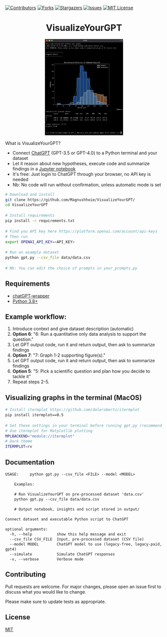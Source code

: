 <!-- PROJECT SHIELDS -->
[![Contributors][contributors-shield]][contributors-url]
[![Forks][forks-shield]][forks-url]
[![Stargazers][stars-shield]][stars-url]
[![Issues][issues-shield]][issues-url]
[![MIT License][license-shield]][license-url]

<center><h1>VisualizeYourGPT</h1></center>

<p align="center">
  <img alt="VisualizeYourGPT"  src="https://github.com/Magnushhoie/VisualizeYourGPT/blob/main/images/gpt.jpg?raw=true" width="250"/
</p>


What is VisualizeYourGPT?
- Connect [ChatGPT](https://chat.openai.com/chat) (GPT-3.5 or GPT-4.0) to a Python terminal and your dataset
- Let it reason about new hypotheses, execute code and summarize findings in a [Jupyter notebook](https://github.com/Magnushhoie/VisualizeYourGPT/blob/main/output/notebook.ipynb)
- It's free: Just login to ChatGPT through your browser, no API key is needed
- Nb: No code will run without confirmation, unless automatic mode is set

```bash
# Download and install
git clone https://github.com/Magnushhoie/VisualizeYourGPT/
cd VisualizeYourGPT

# Install requirements
pip install -r requirements.txt

# Find you API key here https://platform.openai.com/account/api-keys
# Then run
export OPENAI_API_KEY=<API_KEY>

# Run on example dataset
python gpt.py --csv_file data/data.csv

# Nb: You can edit the choice of prompts in your_prompts.py
```

## Requirements

- [chatGPT-wrapper](https://github.com/mmabrouk/chatgpt-wrapper)
- [Python 3.8+](https://www.python.org/downloads/)

## Example workflow:

1. Introduce context and give dataset description (automatic)
2. **Option 6**: "6: Run a quantitative only data analysis to support the question."
3. Let GPT output code, run it and return output, then ask to summarize findings
3. **Option 7**: "7: Graph 1-2 supporting figure(s)."
4. Let GPT output code, run it and return output, then ask to summarize findings
5. **Option 5**: "5: Pick a scientific question and plan how you decide to tackle it"
6. Repeat steps 2-5.

## Visualizing graphs in the terminal (MacOS)

```bash
# Install itermplot https://github.com/daleroberts/itermplot
pip install itermplot==0.5

# Set these settings in your terminal before running gpt.py (recommend NOT putting in .bashrc)
# Use itermplot for Matplotlib plotting
MPLBACKEND="module://itermplot"
# Dark theme
ITERMPLOT=rv
```

## Documentation

```
USAGE:     python gpt.py --csv_file <FILE> --model <MODEL>

    Examples:

    # Run VisualizeYourGPT on pre-processed dataset 'data.csv'
    python gpt.py --csv_file data/data.csv

    # Output notebook, insights and script stored in output/

Connect dataset and executable Python script to ChatGPT

optional arguments:
  -h, --help           show this help message and exit
  --csv_file CSV_FILE  Input, pre-processed dataset (CSV file)
  --model MODEL        ChatGPT model to use (legacy-free, legacy-paid, gpt4)
  --simulate           Simulate ChatGPT responses
  -v, --verbose        Verbose mode
```

## Contributing
Pull requests are welcome. For major changes, please open an issue first to discuss what you would like to change.

Please make sure to update tests as appropriate.

## License
[MIT](https://choosealicense.com/licenses/mit/)

<!-- MARKDOWN LINKS & IMAGES -->
<!-- https://www.markdownguide.org/basic-syntax/#reference-style-links -->
[contributors-shield]: https://img.shields.io/github/contributors/Magnushhoie/VisualizeYourGPT.svg?style=for-the-badge
[contributors-url]: https://github.com/Magnushhoie/VisualizeYourGPT/graphs/contributors
[forks-shield]: https://img.shields.io/github/forks/Magnushhoie/VisualizeYourGPT.svg?style=for-the-badge
[forks-url]: https://github.com/Magnushhoie/VisualizeYourGPT/network/members
[stars-shield]: https://img.shields.io/github/stars/Magnushhoie/VisualizeYourGPT.svg?style=for-the-badge
[stars-url]: https://github.com/Magnushhoie/VisualizeYourGPT/stargazers
[issues-shield]: https://img.shields.io/github/issues/Magnushhoie/VisualizeYourGPT.svg?style=for-the-badge
[issues-url]: https://github.com/Magnushhoie/VisualizeYourGPT/issues
[license-shield]: https://img.shields.io/github/license/othneildrew/Best-README-Template.svg?style=for-the-badge
[license-url]: https://github.com/Magnushhoie/VisualizeYourGPT/blob/master/LICENSE.txt
